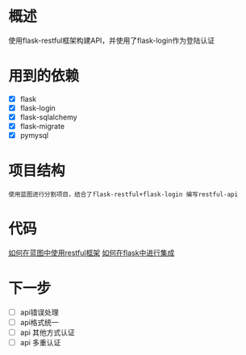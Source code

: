 # 概述
使用flask-restful框架构建API，并使用了flask-login作为登陆认证

# 用到的依赖
- [x] flask
- [x] flask-login 
- [x] flask-sqlalchemy
- [x] flask-migrate 
- [x] pymysql

# 项目结构
```
使用蓝图进行分割项目，结合了flask-restful+flask-login 编写restful-api
```
# 代码
[如何在蓝图中使用restful框架](app/auth/__init__.py)
[如何在flask中进行集成](app/__init__.py)

# 下一步
- [ ] api错误处理
- [ ] api格式统一
- [ ] api 其他方式认证
- [ ] api 多重认证
